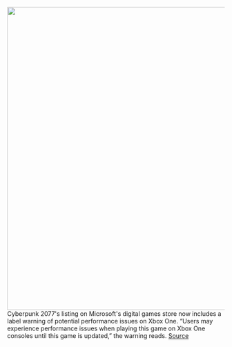 <img src='https://cdn.vox-cdn.com/thumbor/e7SED0uJuJRViDgAjtFDf1kdem8=/81x273:976x892/1200x800/filters:focal(441x501:607x667)/cdn.vox-cdn.com/uploads/chorus_image/image/68551642/Screen_Shot_2020_12_18_at_5.29.06_PM.0.png' width='700px' /><br/>
Cyberpunk 2077's listing on Microsoft's digital games store now includes a label warning of potential performance issues on Xbox One. “Users may experience performance issues when playing this game on Xbox One consoles until this game is updated,” the warning reads.
<a href='https://www.theverge.com/2020/12/18/22189918/cyberpunk-2077-microsoft-store-listing-warning-label'> Source <a/>